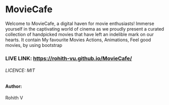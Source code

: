 # MovieCafe

Welcome to MovieCafe, a digital haven for movie enthusiasts! Immerse yourself in the captivating world of cinema as we proudly present a curated collection of handpicked movies that have left an indelible mark on our hearts. It contain My favourite Movies Actions, Animations, Feel good movies, by using bootstrap
 ### LIVE LINK: https://rohith-vu.github.io/MovieCafe/

 ###### LICENCE: MIT

 #### Author:
Rohith V